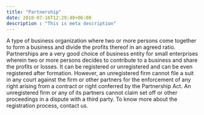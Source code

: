 ```yaml
---
title: "Partnership"
date: 2018-07-16T12:29:40+06:00
description : "This is meta description"
---
```


A type of business organization where two or more persons come together to form a business and divide the profits thereof in an agreed ratio. Partnerships are a very good choice of business entity for small enterprises wherein two or more persons decides to contribute to a business and share the profits or losses. It can be registered or unregistered and can be even registered after formation. However, an unregistered firm cannot file a suit in any court against the firm or other partners for the enforcement of any right arising from a contract or right conferred by the Partnership Act. An unregistered firm or any of its partners cannot claim set off or other proceedings in a dispute with a third party. 
To know more about the registration process, contact us.